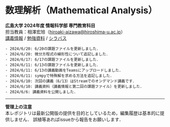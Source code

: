 # 数理解析（Mathematical Analysis）
**広島大学 2024年度 情報科学部 専門教育科目**  
担当教員：相澤宏旭（hiroaki-aizawa@hiroshima-u.ac.jp）  
[講義情報](info.md) / [勉強資料](advanced_materials.md) / [シラバス](https://momiji.hiroshima-u.ac.jp/syllabusHtml/2024_15_KA131001.html)

````{card} 連絡事項・更新事項
- 2024/6/20: 6/20の課題ファイルを更新しました．
- 2024/6/20: 微分方程式の線形性について追記しました．
- 2024/6/17: 6/17の課題ファイルを更新しました．
- 2024/6/11: 6/13の課題ファイルを更新しました．
- 2024/6/11: 6/13の講義動画をTeamsにアップロードしました．
- 2024/6/11: sympyで特殊解を求める方法を追記しました．
- 2024/6/10: 次回の講義（6/13）はStreamでのオンデマンド講義です．
- 2024/6/10: 講義資料（講義情報と第二回の課題ファイル）を更新しました．
- 2024/6/6: 講義資料を公開しました．
````

---
**管理上の注意**  
本レポジトリは最新公開版の提供を目的としているため，編集履歴は基本的に提供しません．
誤植等あればissueから報告をお願いします．